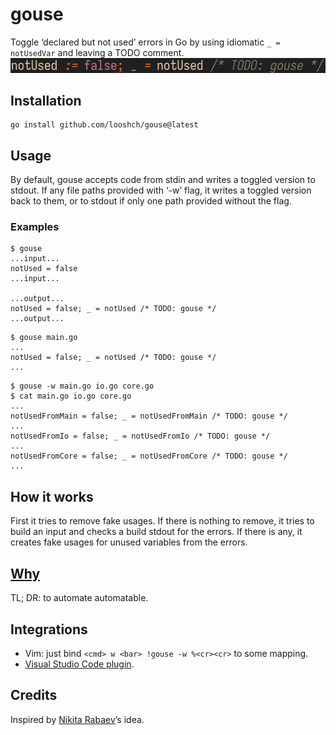 # gouse
Toggle ‘declared but not used’ errors in Go by using idiomatic `_ = notUsedVar`
and leaving a TODO comment. ![a demo gif](demo.gif)

## Installation
```
go install github.com/looshch/gouse@latest
```

## Usage
By default, gouse accepts code from stdin and writes a toggled version to
stdout. If any file paths provided with ‘-w’ flag, it writes a toggled version
back to them, or to stdout if only one path provided without the flag.

### Examples
```
$ gouse
...input...
notUsed = false
...input...

...output...
notUsed = false; _ = notUsed /* TODO: gouse */
...output...
```
```
$ gouse main.go
...
notUsed = false; _ = notUsed /* TODO: gouse */
...
```
```
$ gouse -w main.go io.go core.go
$ cat main.go io.go core.go
...
notUsedFromMain = false; _ = notUsedFromMain /* TODO: gouse */
...
notUsedFromIo = false; _ = notUsedFromIo /* TODO: gouse */
...
notUsedFromCore = false; _ = notUsedFromCore /* TODO: gouse */
...
```

## How it works
First it tries to remove fake usages. If there is nothing to remove, it tries
to build an input and checks a build stdout for the errors. If there is any,
it creates fake usages for unused variables from the errors.

## [Why](https://loosh.ch/blog/gouse)
TL; DR: to automate automatable.

## Integrations
* Vim: just bind `<cmd> w <bar> !gouse -w %<cr><cr>` to some mapping.
* [Visual Studio Code plugin](https://github.com/looshch/gouse-vsc).

## Credits
Inspired by [Nikita Rabaev](https://github.com/nikrabaev)’s idea.
